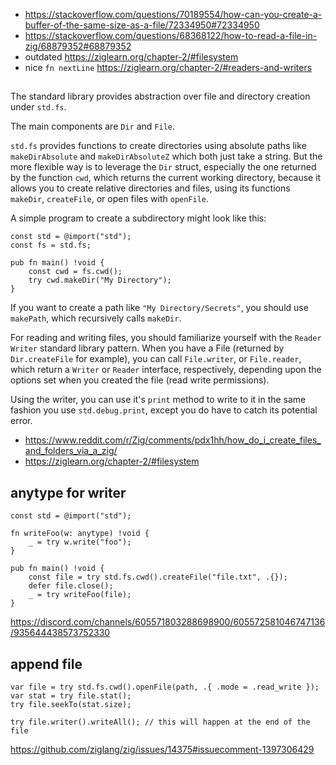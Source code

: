 - https://stackoverflow.com/questions/70189554/how-can-you-create-a-buffer-of-the-same-size-as-a-file/72334950#72334950
- https://stackoverflow.com/questions/68368122/how-to-read-a-file-in-zig/68879352#68879352
- outdated https://ziglearn.org/chapter-2/#filesystem
- nice `fn nextLine` https://ziglearn.org/chapter-2/#readers-and-writers

##

The standard library provides abstraction over file and directory creation under `std.fs`.

The main components are `Dir` and `File`.

`std.fs` provides functions to create directories using absolute paths like `makeDirAbsolute` and `makeDirAbsoluteZ` which both just take a string. But the more flexible way is to leverage the `Dir` struct, especially the one returned by the function `cwd`, which returns the current working directory, because it allows you to create relative directories and files, using its functions `makeDir`, `createFile`, or open files with `openFile`.

A simple program to create a subdirectory might look like this:

```zig
const std = @import("std");
const fs = std.fs;

pub fn main() !void {
    const cwd = fs.cwd();
    try cwd.makeDir("My Directory");
}
```

If you want to create a path like `"My Directory/Secrets"`, you should use `makePath`, which recursively calls `makeDir`.

For reading and writing files, you should familiarize yourself with the `Reader` `Writer` standard library pattern. When you have a File (returned by `Dir.createFile` for example), you can call `File.writer`, or `File.reader`, which return a `Writer` or `Reader` interface, respectively, depending upon the options set when you created the file (read write permissions).

Using the writer, you can use it's `print` method to write to it in the same fashion you use `std.debug.print`, except you do have to catch its potential error.

- https://www.reddit.com/r/Zig/comments/pdx1hh/how_do_i_create_files_and_folders_via_a_zig/
- https://ziglearn.org/chapter-2/#filesystem

## anytype for writer

```zig
const std = @import("std");

fn writeFoo(w: anytype) !void {
    _ = try w.write("foo");
}

pub fn main() !void {
    const file = try std.fs.cwd().createFile("file.txt", .{});
    defer file.close();
    _ = try writeFoo(file);
}
```

https://discord.com/channels/605571803288698900/605572581046747136/935644438573752330

## append file

```zig
var file = try std.fs.cwd().openFile(path, .{ .mode = .read_write });
var stat = try file.stat();
try file.seekTo(stat.size);

try file.writer().writeAll(); // this will happen at the end of the file
```

https://github.com/ziglang/zig/issues/14375#issuecomment-1397306429
